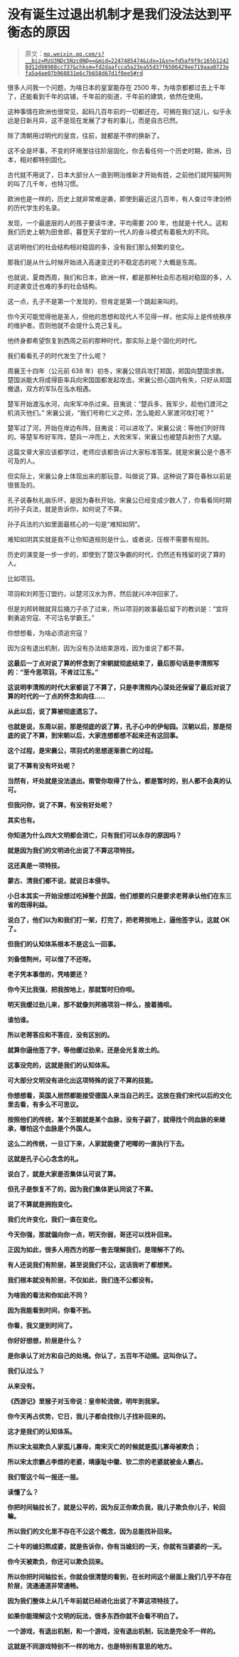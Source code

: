# 没有诞生过退出机制才是我们没法达到平衡态的原因

> 原文：[`mp.weixin.qq.com/s?__biz=MzU3NDc5Nzc0NQ==&mid=2247485474&idx=1&sn=fd5af9f9c165b12428d12d98908cc737&chksm=fd2daafcca5a23ea55d37f6506429ee719aaa0723efa5a4ae07b968831e6c7b658d67d1f0ee5#rd`](http://mp.weixin.qq.com/s?__biz=MzU3NDc5Nzc0NQ==&mid=2247485474&idx=1&sn=fd5af9f9c165b12428d12d98908cc737&chksm=fd2daafcca5a23ea55d37f6506429ee719aaa0723efa5a4ae07b968831e6c7b658d67d1f0ee5#rd)

很多人问我一个问题，为啥日本的皇室能存在 2500 年，为啥京都都过去上千年了，还能看到千年的店铺，千年前的街道，千年前的建筑，依然在使用。

这种事情在欧洲也很常见，起码几百年前的一切都还在。可搁在我们这儿，似乎永远是日新月异，这不是现在发展了才有的事儿，而是自古已然。

除了清朝用过明代的皇宫，往前，就都是不停的换新了。

这不全是坏事，不变的环境里往往阶层固化，你去看任何一个历史时期，欧洲，日本，相对都特别固化。

古代就不用说了，日本大部分人一直到明治维新才开始有姓，之前他们就阿猫阿狗的叫了几千年，也特习惯。

欧洲也是一样的，历史上就非常难逆袭，即使到最近这几百年，有人查过牛津剑桥的历代学生的名录。

发现，一个最底层的人的孩子要读牛津，平均需要 200 年，也就是十代人。这和我们历史上朝为田舍郎，暮登天子堂的一代人的奋斗模式有着极大的不同。

这说明他们的社会结构相对稳固的多，没有我们那么频繁的变化。

那我们是从什么时候开始进入高速变迁的不稳定态的呢？大概是东周。

也就说，夏商西周，我们和日本，欧洲一样，都是那种社会形态相对稳固的多，人的逆袭变迁也难的多的社会结构。

这一点，孔子不是第一个发现的，但肯定是第一个跳起来叫的。

你今天可能觉得他是圣人，但他的思想和现代人不见得一样，他实际上是传统秩序的维护者。否则他就不会提什么克己复礼。

他终身都希望恢复到西周之前的那种时代，那实际上是个固化的时代。

我们看看孔子的时代发生了什么呢？

周襄王十四年（公元前 638 年）初冬，宋襄公领兵攻打郑国，郑国向楚国求救。楚国派能大将成得臣率兵向宋国国都发起攻击。宋襄公担心国内有失，只好从郑国撤退，双方的军队在泓水相遇。 

楚军开始渡泓水河，向宋军冲杀过来。目夷说：“楚兵多，我军少，趁他们渡河之机消灭他们。” 宋襄公说，“我们号称仁义之师，怎么能趁人家渡河攻打呢？”

楚军过了河，开始在岸边布阵，目夷说：可以进攻了。宋襄公说：等他们列好阵的。等楚军布好军阵，楚兵一冲而上，大败宋军，宋襄公也被楚兵射伤了大腿。

这篇文章大家应该都学过，老师应该都告诉过大家标准答案。就是宋襄公是个愚不可及的人。

但实际上，宋襄公身上体现出来的那玩意，叫做说了算。这种说了算在春秋以前是很普及的。

孔子说春秋礼崩乐坏，是因为春秋开始，宋襄公已经变成少数人了，你看看同时期的孙子兵法，就是告诉你，如何说了不算。

孙子兵法的六如里面最核心的一句是“难知如阴”。

难知如阴其实就是我不让你知道规则是什么，或者说，压根不需要有规则。

历史的演变是一步一步的，即使到了楚汉争霸的时代，仍然还有残留的说了算的人。

比如项羽。

项羽和刘邦签订盟约，以楚河汉水为界，然后就兴冲冲回家了。

但是刘邦转眼就背后捅刀子杀了过来，所以项羽的故事最后留下的教训是：“宜将剩勇追穷寇、不可沽名学霸王。”

你想想看，为啥必须追穷寇？

因为没有退出机制，因为没有办法结束游戏，因为谁说了都不算。

**这最后一丁点对说了算的怀念到了宋朝就彻底结束了，最后那句话是李清照写的：“至今思项羽，不肯过江东。”**

**这说明李清照的时代大家都说了不算了，只是李清照内心深处还保留了最后对说了算的时代的一丁点的怀念和向往.....**

**从此以后，说了算被彻底遗忘了。**

**也就是说，东周以前，那是彻底的说了算，孔子心中的伊甸园。汉朝以后，那是彻底的说了不算，到宋朝以后，大家连想都想不起来还有这回事。**

**这个过程，是宋襄公，项羽式的思想逐渐衰亡的过程。**

**说了不算有没有坏处呢？**

**当然有，坏处就是没法退出。甭管你取得了什么，都是暂时的，别人都不会真的认可。**

**但我问你，说了不算，有没有好处呢？**

**其实也有。**

**你知道为什么四大文明都会消亡，只有我们可以永存的原因吗？**

**就是因为我们的文明进化出说了不算这项特技。**

**这还真是一项特技。**

**蒙古、清我们都不说，就说日本侵华。**

**小日本其实一开始没想过吃掉整个民国，他们想要的只是要求老蒋承认他们在东三省的既得利益。**

**说白了，他们以为和我们打一架，打完了，把老蒋按地上，逼他签字认，这就 OK 了。**

**但我们的认知体系根本不是这么一回事。**

**刘备借荆州，可以借了不还呀。**

**老子凭本事借的，凭啥要还？**

**你今天比我强，把我按地上，那就暂时归你呗。**

**明天我缓过劲儿来，那不就像刘邦捅项羽一样么，接着捅呗。**

**谁怕谁。**

**所以老蒋答应和不答应，没有区别的。**

**就算你逼他签了字，等他缓过劲来，还是会光复故土的。**

**这事没完的，这就是我们的认知体系。**

**可大部分文明没有进化出这项特殊的说了不算的技能。**

**你想想看，英国人居然都能接受德国人来当自己的王。这放在我们宋代以后的文化里去看，有多么不可思议。**

**按照他们的传统，某个王朝就是某个血脉，没有子嗣了，就得找个同血脉的来继承，哪怕这个血脉是个外国人。**

**这么二的传统，一旦订下来，人家就能傻了吧唧的一直执行下去。**

**这就是孔子心心念念的礼。**

**说白了，就是大家是否集体认可说了算。**

**但孔子是恢复不了的，因为我们集体更认同说了不算。**

**说了不算就是拥抱变化。**

**我们允许变化，我们一直在变化。**

**今天你强，那就偏向你一点，明天你弱，哥还可以找补回来。**

**正因为如此，很多人用西方的那一套去理解我们，是理解不了的。**

**有人还说我们有阶层，甚至说我们不公，这话我听了都想笑。**

**我们根本就没有阶层，不仅如此，我们连不公都没有。**

**为啥我的看法和你如此不同？**

**因为我能看到时间，你看不到。**

**你看，我又提到时间了。** 

**你好好想想，阶层是什么？**

**是你承认了对方和自己的处境。你认了，五百年不动摇。这叫你认了。**

**我们认过么？**

**从来没有。**

**《西游记》里猴子对玉帝说：皇帝轮流做，明年到我家。**

**你今天再占优势，它日，我儿子都会找你儿子找补回来的。**

**这才是我们的认知体系。**

**所以宋太祖欺负人家孤儿寡母，南宋灭亡的时候就是孤儿寡母被欺负；**

**所以宋太宗霸占李煜的老婆，靖康耻中徽、钦二宗的老婆就被金人霸占。**

**我们管这个叫一报还一报。**

**读懂了么？**

**你把时间轴拉长了，就是公平的，因为反正你欺负我，我儿子欺负你儿子，轮回嘛。** 

**所以我们的文化里不存在不公这个概念，因为总能找补回来。**

**二十年的媳妇熬成婆，就是告诉你，你有当媳妇的一天，你就有当婆婆的一天。**

**你今天被欺负，你还可以欺负回来。**

**所以你把时间轴拉长，你就会很清楚的看到，在长时间这个层面上我们几乎不存在阶层，流通通道非常通畅。**

**因为我们整体上从几千年前就已经进化出说了不算这项特技了。**

**如果你能理解这个文明的玩法，很多东西你就不会看不明白了。** 

**一个游戏，有退出机制，和一个游戏，没有退出机制，玩法是完全不一样的。**

**这就是不同游戏特别不一样的地方，也是特别有意思的地方。**